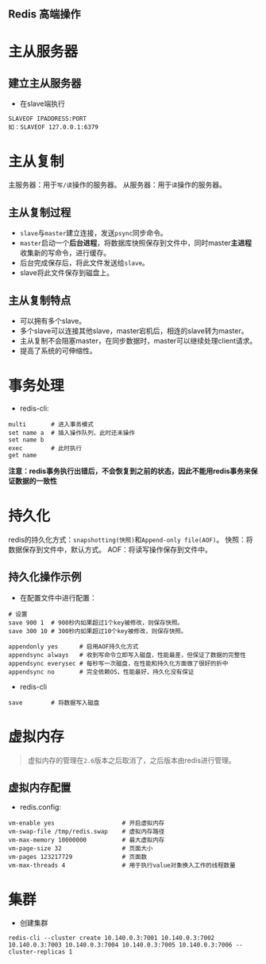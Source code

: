 
Redis 高端操作
---

# 主从服务器
## 建立主从服务器
* 在slave端执行
```
SLAVEOF IPADDRESS:PORT
如：SLAVEOF 127.0.0.1:6379
```


# 主从复制
主服务器：用于`写/读`操作的服务器。
从服务器：用于`读`操作的服务器。

## 主从复制过程
* `slave`与`master`建立连接，发送`psync`同步命令。
* `master`启动一个**后台进程**，将数据库快照保存到文件中，同时master**主进程**收集新的写命令，进行缓存。
* 后台完成保存后，将此文件发送给`slave`。
* slave将此文件保存到磁盘上。


## 主从复制特点
* 可以拥有多个slave。
* 多个slave可以连接其他slave，master宕机后，相连的slave转为master。
* 主从复制不会阻塞master，在同步数据时，master可以继续处理client请求。
* 提高了系统的可伸缩性。


# 事务处理
* redis-cli:
```shell
multi       # 进入事务模式
set name a  # 插入操作队列，此时还未操作
set name b
exec        # 此时执行
get name
```
**注意：redis事务执行出错后，不会恢复到之前的状态，因此不能用redis事务来保证数据的一致性**

# 持久化
redis的持久化方式：`snapshotting(快照)`和`Append-only file(AOF)`。
快照：将数据保存到文件中，默认方式。
AOF：将读写操作保存到文件中。


## 持久化操作示例
* 在配置文件中进行配置：
```
# 设置
save 900 1  # 900秒内如果超过1个key被修改，则保存快照。
save 300 10 # 300秒内如果超过10个key被修改，则保存快照。

appendonly yes      # 启用AOF持久化方式
appendsync always   # 收到写命令立即写入磁盘，性能最差，但保证了数据的完整性
appendsync everysec # 每秒写一次磁盘，在性能和持久化方面做了很好的折中
appendsync no       # 完全依赖OS，性能最好，持久化没有保证
```
* redis-cli
```
save        # 将数据写入磁盘
```


# 虚拟内存
> 虚拟内存的管理在`2.6`版本之后取消了，之后版本由redis进行管理。

## 虚拟内存配置
* redis.config:
```
vm-enable yes                   # 开启虚拟内存
vm-swap-file /tmp/redis.swap    # 虚拟内存路径
vm-max-memory 10000000          # 最大虚拟内存
vm-page-size 32                 # 页面大小
vm-pages 123217729              # 页面数
vm-max-threads 4                # 用于执行value对象换入工作的线程数量
```

# 集群
* 创建集群
```shell
redis-cli --cluster create 10.140.0.3:7001 10.140.0.3:7002 10.140.0.3:7003 10.140.0.3:7004 10.140.0.3:7005 10.140.0.3:7006 --cluster-replicas 1
```